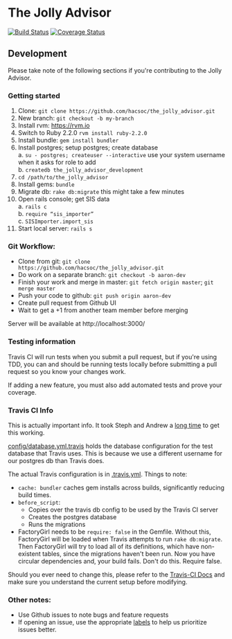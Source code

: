 # The Jolly Advisor

[![Build Status](https://travis-ci.org/hacsoc/the_jolly_advisor.svg?branch=master)](https://travis-ci.org/hacsoc/the_jolly_advisor)
[![Coverage Status](https://coveralls.io/repos/hacsoc/the_jolly_advisor/badge.svg?branch=master)](https://coveralls.io/r/hacsoc/the_jolly_advisor)

## Development

Please take note of the following sections if you're contributing to the Jolly Advisor.

### Getting started
1. Clone: `git clone https://github.com/hacsoc/the_jolly_advisor.git`
2. New branch: `git checkout -b my-branch`
3. Install rvm: https://rvm.io
4. Switch to Ruby 2.2.0 `rvm install ruby-2.2.0`
5. Install bundle: `gem install bundler`
6. Install postgres; setup postgres; create database  
 a. `su - postgres; createuser --interactive` use your system username when it asks for role to add  
 b. `createdb the_jolly_advisor_development`  
7. `cd /path/to/the_jolly_advisor`
8. Install gems: `bundle`
9. Migrate db: `rake db:migrate` this might take a few minutes
10. Open rails console; get SIS data  
 a. `rails c`  
 b. `require “sis_importer”`  
 c. `SISImporter.import_sis`  
11. Start local server: `rails s`

### Git Workflow:
- Clone from git: `git clone https://github.com/hacsoc/the_jolly_advisor.git`
- Do work on a separate branch: `git checkout -b aaron-dev`
- Finish your work and merge in master: `git fetch origin master`; `git merge master`
- Push your code to github: `git push origin aaron-dev`
- Create pull request from Github UI
- Wait to get a +1 from another team member before merging

Server will be available at http://localhost:3000/

### Testing information

Travis CI will run tests when you submit a pull request, but if you're using TDD, you can and should be running tests locally before submitting a pull request so you know your changes work.

If adding a new feature, you must also add automated tests and prove your coverage. 

### Travis CI Info

This is actually important info. It took Steph and Andrew a
[long time](https://twitter.com/andrew_mason1/status/589624768904744960) to
get this working.

[config/database.yml.travis](config/database.yml.travis) holds the database
configuration for the test database that Travis uses. This is because we use
a different username for our postgres db than Travis does.

The actual Travis configuration is in [.travis.yml](.travis.yml). Things to note:
* `cache: bundler` caches gem installs across builds, significantly reducing build times.
* `before_script`:
  * Copies over the travis db config to be used by the Travis CI server
  * Creates the postgres database
  * Runs the migrations
* FactoryGirl needs to be `require: false` in the Gemfile. Without this, FactoryGirl will
be loaded when Travis attempts to run `rake db:migrate`. Then FactoryGirl will try to load
all of its definitions, which have non-existent tables, since the migrations haven't been run.
Now you have circular dependencies and, your build fails. Don't do this. Require false.

Should you ever need to change this, please refer to the [Travis-CI Docs](http://docs.travis-ci.com/) and make sure you understand the current setup before modifying.

### Other notes:

- Use Github issues to note bugs and feature requests
- If opening an issue, use the appropriate [labels](https://github.com/hacsoc/the_jolly_advisor/labels) to help us prioritize issues better.

